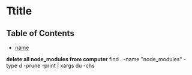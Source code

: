 # Ttitle

## Table of Contents
- [name](link)



**delete all node_modules from computer** 
find . -name "node_modules" -type d -prune -print | xargs du -chs
